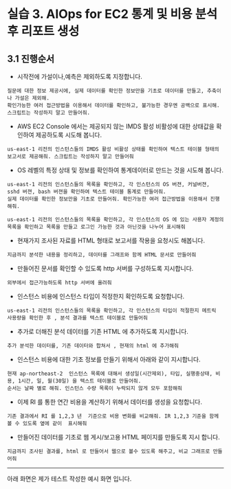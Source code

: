 
# 실습 3. AIOps for EC2 통계 및 비용 분석후 리포트 생성


## 3.1 진행순서

* 시작전에 가설이나,예측은 제외하도록 지정합니다.
```
질문에 대한 정보 제공시에, 실제 데이터를 확인한 정보만을 기초로 데이터를 만들고, 추축이나 가설은 제외해.
확인가능한 여러 접근방법을 이용해서 데이터를 확인하고, 불가능한 경우엔 공백으로 표시해. 스크립트는 작성하지 말고 만들어줘.
```


* AWS EC2 Console 에서는 제공되지 않는 IMDS 활성 비활성에 대한 상태값을 확인하여 제공하도록 시도해 봅니다. 
```
us-east-1 리전의 인스턴스들의 IMDS 활성 비활성 상태를 확인하여 텍스트 테이블 형태의 보고서로 제공해줘. 스크립트는 작성하지 말고 만들어줘
```


* OS 레벨의 특정 상태 및 정보를 확인하여 통계데이터로 만드는 것을 시도해 봅니다. 

```
us-east-1 리전의 인스턴스들의 목록을 확인하고, 각 인스턴스의 OS 버젼, 커널버젼, sshd 버젼, bash 버젼을 확인하여 텍스트 테이블 통계로 만들어줘.
실제 데이터를 확인한 정보만을 기초로 만들어줘. 확인가능한 여러 접근방법을 이용해서 진행해줘.
```

```
us-east-1 리전의 인스턴스들의 목록을 확인하고, 각 인스턴스의 OS 에 있는 사용자 계정의 목록을 확인하고 목록을 만들고 로그인 가능한 것과 아닌것을 나누어 표시해줘
```

* 현재가지 조사된 자료를 HTML 형태로 보고서를 작용을 요청시도 해봅니다.
```
지금까지 분석한 내용을 정리하고, 데이터를 그래프와 함께 HTML 문서로 만들어줘
```


* 만들어진 문서를 확인할 수 있도록 http 서버를 구성하도록 지시합니다. 
```
외부에서 접근가능하도록 http 서버에 올려줘
```

* 인스턴스 비용에 인스턴스 타입이 적정한지 확인하도록 요청합니다.
```
us-east-1 리전의 인스턴스들의 목록을 확인하고, 각 인스턴스의 타입이 적절한지 메트릭 사용량을 확인한 후 , 분석 결과를 텍스트 테이블로 만들어줘
```

* 추가로 더해진 분석 데이터를 기존 HTML 에 추가하도록 지시합니다.
```
추가 분석한 데이터를, 기존 데이터와 합쳐서 , 현재의 html 에 추가해줘
```

* 인스턴스 비용에 대한 기초 정보를 만들기 위해서 아래와 같이 지시합니다.
```
현재 ap-northeast-2  인스턴스 목록에 대해서 생성일(시간제외), 타입, 실행중상태, 비용, 1시간, 일, 월(30일) 을 텍스트 테이블로 만들어줘.
순서는 날짜 별로 해줘. 인스턴스 수량 목록이 누락되지 않게 모두 포함해줘
```

* 이제 RI 를 통한 연간 비용을 계산하기 위해서 데이터를 생성을 요청합니다.
```
기존 결과에서 RI 를 1,2,3 년  기준으로 비용 변화를 비교해줘. IR 1,2,3 기준을 함께 볼 수 있도록 옆에 같이  표시해줘
```

* 만들어진 데이터를 기초로 웹 게시/보고용 HTML 페이지를 만들도록 지시 합니다.
```
지금까지 조사된 결과를, html 로 만들어서 웹으로 볼수 있도록 해주고, 비교 그래프로 만들어줘
```


----
아래 화면은 제가 테스트 작성한 예시 화면 입니다. 

